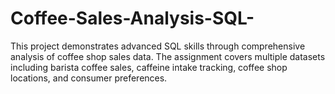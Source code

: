 # Coffee-Sales-Analysis-SQL-
This project demonstrates advanced SQL skills through comprehensive analysis of coffee shop sales data. The assignment covers multiple datasets including barista coffee sales, caffeine intake tracking, coffee shop locations, and consumer preferences.

